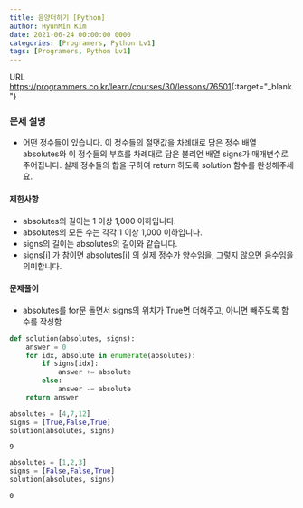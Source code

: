 ```yaml
---
title: 음양더하기 [Python]
author: HyunMin Kim
date: 2021-06-24 00:00:00 0000
categories: [Programers, Python Lv1]
tags: [Programers, Python Lv1]
---
```


URL <https://programmers.co.kr/learn/courses/30/lessons/76501>{:target="_blank"}

### 문제 설명
- 어떤 정수들이 있습니다. 이 정수들의 절댓값을 차례대로 담은 정수 배열 absolutes와 이 정수들의 부호를 차례대로 담은 불리언 배열 signs가 매개변수로 주어집니다. 실제 정수들의 합을 구하여 return 하도록 solution 함수를 완성해주세요.

#### 제한사항
- absolutes의 길이는 1 이상 1,000 이하입니다.
- absolutes의 모든 수는 각각 1 이상 1,000 이하입니다.
- signs의 길이는 absolutes의 길이와 같습니다.
- signs[i] 가 참이면 absolutes[i] 의 실제 정수가 양수임을, 그렇지 않으면 음수임을 의미합니다.

#### 문제풀이
- absolutes를 for문 돌면서 signs의 위치가 True면 더해주고, 아니면 빼주도록 함수를 작성함


```python
def solution(absolutes, signs):
    answer = 0
    for idx, absolute in enumerate(absolutes):
        if signs[idx]:
            answer += absolute
        else:
            answer -= absolute
    return answer
```


```python
absolutes = [4,7,12]
signs = [True,False,True]
solution(absolutes, signs)
```




    9




```python
absolutes = [1,2,3]
signs = [False,False,True]
solution(absolutes, signs)
```




    0




```python

```
